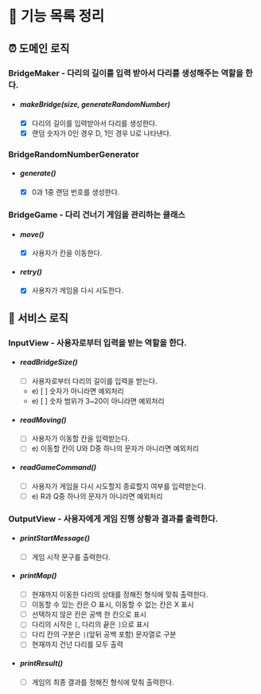 # 📌 기능 목록 정리

## ⏰ 도메인 로직

### BridgeMaker - 다리의 길이를 입력 받아서 다리를 생성해주는 역할을 한다.

- #### _makeBridge(size, generateRandomNumber)_

  - [x] 다리의 길이를 입력받아서 다리를 생성한다.
  - [x] 랜덤 숫자가 0인 경우 D, 1인 경우 U로 나타낸다.

### BridgeRandomNumberGenerator

- #### _generate()_

  - [x] 0과 1중 랜덤 번호를 생성한다.

### BridgeGame - 다리 건너기 게임을 관리하는 클래스

- #### _move()_

  - [x] 사용자가 칸을 이동한다.

- #### _retry()_

  - [x] 사용자가 게임을 다시 시도한다.

## 📱 서비스 로직

### InputView - 사용자로부터 입력을 받는 역할을 한다.

- #### _readBridgeSize()_

  - [ ] 사용자로부터 다리의 길이를 입력을 받는다.
  - e) [ ] 숫자가 아니라면 예외처리
  - e) [ ] 숫자 범위가 3~20이 아니라면 예외처리

- #### _readMoving()_

  - [ ] 사용자가 이동할 칸을 입력받는다.
  - [ ] e) 이동할 칸이 U와 D중 하나의 문자가 아니라면 예외처리

- #### _readGameCommand()_

  - [ ] 사용자가 게임을 다시 시도할지 종료할지 여부를 입력받는다.
  - [ ] e) R과 Q중 하나의 문자가 아니라면 예외처리

### OutputView - 사용자에게 게임 진행 상황과 결과를 출력한다.

- #### _printStartMessage()_

  - [ ] 게임 시작 문구를 출력한다.

- #### _printMap()_

  - [ ] 현재까지 이동한 다리의 상태를 정해진 형식에 맞춰 출력한다.
  - [ ] 이동할 수 있는 칸은 O 표시, 이동할 수 없는 칸은 X 표시
  - [ ] 선택하지 않은 칸은 공백 한 칸으로 표시
  - [ ] 다리의 시작은 `[`, 다리의 끝은 `]`으로 표시
  - [ ] 다리 칸의 구분은 `|`(앞뒤 공백 포함) 문자열로 구분
  - [ ] 현재까지 건넌 다리를 모두 출력

- #### _printResult()_

  - [ ] 게임의 최종 결과를 정해진 형식에 맞춰 출력한다.
